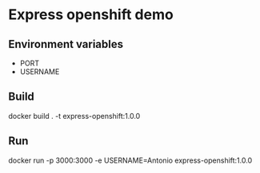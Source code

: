# Express openshift demo


## Environment variables
- PORT
- USERNAME


## Build

docker build . -t express-openshift:1.0.0

## Run

docker run -p 3000:3000 -e USERNAME=Antonio express-openshift:1.0.0
